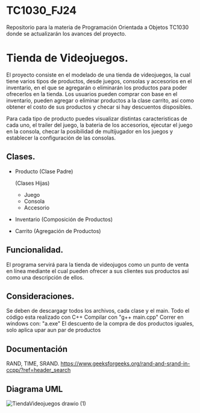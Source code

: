 # TC1030_FJ24
Repositorio para la materia de Programación Orientada a Objetos TC1030 donde se actualizarán los avances del proyecto.

# Tienda de Videojuegos.
El proyecto consiste en el modelado de una tienda de videojuegos, la cual tiene varios tipos de productos, desde juegos, consolas y accesorios en el inventario, en el que se agregarán o eliminarán los productos para poder ofrecerlos en la tienda. Los usuarios pueden comprar con base en el inventario, pueden agregar o eliminar productos a la clase carrito, así como obtener el costo de sus productos y checar si hay descuentos disposibles.

Para cada tipo de producto puedes visualizar distintas caracteristicas de cada uno, el trailer del juego, la bateria de los accesorios, ejecutar el juego en la consola, checar la posibilidad de multijugador en los juegos y establecer la configuración de las consolas.

## Clases.
- Producto (Clase Padre)

  (Clases Hijas)
  - Juego
  - Consola
  - Accesorio
- Inventario (Composición de Productos)
- Carrito (Agregación de Productos)

## Funcionalidad.
El programa servirá para la tienda de videojugos como un punto de venta en línea mediante el cual pueden ofrecer a sus clientes sus productos así como una descripción de ellos.

## Consideraciones.

Se deben de descargagr todos los archivos, cada clase y el main. 
Todo el código esta realizado con C++
Compilar con "g++ main.cpp"
Correr en windows con: "a.exe"
El descuento de la compra de dos productos iguales, solo aplica upar aun par de productos

## Documentación

RAND, TIME, SRAND.
    https://www.geeksforgeeks.org/rand-and-srand-in-ccpp/?ref=header_search
    
## Diagrama UML
![TiendaVideojuegos drawio (1)](https://github.com/nicoleum17/TC1030_FJ24/assets/142357118/3995c193-04e6-42c8-925f-9c5880fe8386)



